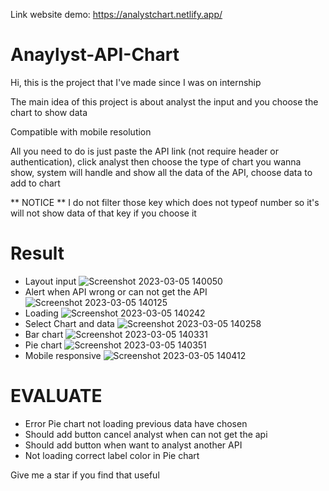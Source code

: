 Link website demo: https://analystchart.netlify.app/ 

# Anaylyst-API-Chart

Hi, this is the project that I've made since I was on internship

The main idea of this project is about analyst the input and you choose the chart to show data

Compatible with mobile resolution

All you need to do is just paste the API link (not require header or authentication), click analyst then choose the type of chart you wanna show, system will handle and show all the data of the API, choose data to add to chart

** NOTICE ** 
I do not filter those key which does not typeof number so it's will not show data of that key if you choose it


# Result
- Layout input
![Screenshot 2023-03-05 140050](https://user-images.githubusercontent.com/71368794/222946672-15f57e65-5dc5-47e0-a255-26716175c698.png)
- Alert when API wrong or can not get the API
![Screenshot 2023-03-05 140125](https://user-images.githubusercontent.com/71368794/222946680-4d499ed2-3dab-4207-bc1d-71704dc5ac00.png)
- Loading
![Screenshot 2023-03-05 140242](https://user-images.githubusercontent.com/71368794/222946683-7240ab25-01ea-4f9f-bd44-7a61410918e6.png)
- Select Chart and data
![Screenshot 2023-03-05 140258](https://user-images.githubusercontent.com/71368794/222946689-a416fd45-17cc-42ad-91a9-1dadbe710d08.png)
- Bar chart
![Screenshot 2023-03-05 140331](https://user-images.githubusercontent.com/71368794/222946692-a1ee16a5-8bf9-4043-9f3a-33dd943b39f7.png)
- Pie chart
![Screenshot 2023-03-05 140351](https://user-images.githubusercontent.com/71368794/222946694-b522f4b6-9055-49fd-8483-9808d3b23d2c.png)
- Mobile responsive
![Screenshot 2023-03-05 140412](https://user-images.githubusercontent.com/71368794/222946696-1dded3eb-8851-47c3-b09d-229bd9867f31.png)

# EVALUATE
- Error Pie chart not loading previous data have chosen 
- Should add button cancel analyst when can not get the api
- Should add button when want to analyst another API
- Not loading correct label color in Pie chart


Give me a star if you find that useful 


